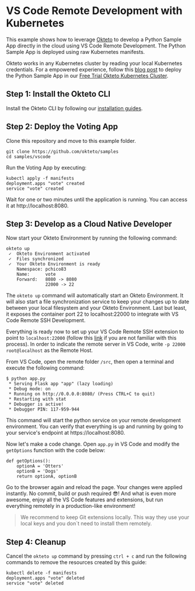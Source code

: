 # VS Code Remote Development with Kubernetes

This example shows how to leverage [Okteto](https://okteto.com) to develop a Python Sample App directly in the cloud using VS Code Remote Development. The Python Sample App is deployed using raw Kubernetes manifests.

Okteto works in any Kubernetes cluster by reading your local Kubernetes credentials. For a empowered experience, follow this [blog post](https://medium.com/okteto/vs-code-remote-development-in-kubernetes-d7eef7cea4fd) to deploy the Python Sample App in our [Free Trial Okteto Kubernetes Cluster](https://cloud.okteto.com).

## Step 1: Install the Okteto CLI

Install the Okteto CLI by following our [installation guides](https://github.com/okteto/okteto/blob/master/docs/installation.md).

## Step 2: Deploy the Voting App

Clone this repository and move to this example folder.

```console
git clone https://github.com/okteto/samples
cd samples/vscode
```

Run the Voting App by executing:

```console
kubectl apply -f manifests
deployment.apps "vote" created
service "vote" created
```

Wait for one or two minutes until the application is running. You can access it at http://localhost:8080.

## Step 3: Develop as a Cloud Native Developer

Now start your Okteto Environment by running the following command:

```console
okteto up
 ✓  Okteto Environment activated
 ✓  Files synchronized
 ✓  Your Okteto Environment is ready
    Namespace: pchico83
    Name:      vote
    Forward:   8080 -> 8080
               22000 -> 22

```

The `okteto up` command will automatically start an Okteto Environment. It will also start a file synchronization service to keep your changes up to date between your local filesystem and your Okteto Environment. Last but least, it exposes the container port 22 to localhost:22000 to integrate with VS Code Remote SSH Development.

Everything is ready now to set up your VS Code Remote SSH extension to point to `localhost:22000` (follow this [link](https://code.visualstudio.com/docs/remote/ssh#_connect-to-a-remote-host) if you are not familiar with this process). In order to indicate the remote server in VS Code, write `-p 22000 root@localhost` as the Remote Host.

From VS Code, open the remote folder `/src`, then open a terminal and execute the following command:

```console
$ python app.py
 * Serving Flask app "app" (lazy loading)
 * Debug mode: on
 * Running on http://0.0.0.0:8080/ (Press CTRL+C to quit)
 * Restarting with stat
 * Debugger is active!
 * Debugger PIN: 117-959-944
 ```

This command will start the python service on your remote development environment. You can verify that everything is up and running by going to your service's endpoint at https://localhost:8080.

Now let's make a code change. Open `app.py` in VS Code and modify the `getOptions` function with the code below:

```
def getOptions():
    optionA = 'Otters'
    optionB = 'Dogs'
    return optionA, optionB
```

Go to the browser again and reload the page. Your changes were applied instantly. No commit, build or push required 😎! And what is even more awesome, enjoy all the VS Code features and extensions, but run everything remotely in a production-like environment!

> We recommend to keep Git extensions locally. This way they use your local keys and you don´t need to install them remotely.

## Step 4: Cleanup

Cancel the `okteto up` command by pressing `ctrl + c` and run the following commands to remove the resources created by this guide: 

```console
kubectl delete -f manifests
deployment.apps "vote" deleted
service "vote" deleted
```
